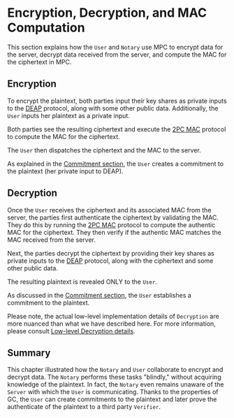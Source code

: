 # Encryption, Decryption, and MAC Computation

This section explains how the `User` and `Notary` use MPC to encrypt data for the server, decrypt data received from the server, and compute the MAC for the ciphertext in MPC.

## Encryption

To encrypt the plaintext, both parties input their key shares as private inputs to the [DEAP](/building_blocks/deap_deferred.md) protocol, along with some other public data. Additionally, the `User` inputs her plaintext as a private input.

Both parties see the resulting ciphertext and execute the [2PC MAC](/protocol/2pc/mac.md) protocol to compute the MAC for the ciphertext.

The `User` then dispatches the ciphertext and the MAC to the server.

As explained in the [Commitment section](/protocol/notarization/commitment2.md), the `User` creates a commitment to the plaintext (her private input to DEAP).

## Decryption

Once the `User` receives the ciphertext and its associated MAC from the server, the parties first authenticate the ciphertext by validating the MAC. They do this by running the [2PC MAC](/protocol/2pc/mac.md) protocol to compute the authentic MAC for the ciphertext. They then verify if the authentic MAC matches the MAC received from the server.

Next, the parties decrypt the ciphertext by providing their key shares as private inputs to the [DEAP](/building_blocks/deap_deferred.md) protocol, along with the ciphertext and some other public data.

The resulting plaintext is revealed ONLY to the `User`.

As discussed in the [Commitment section](/protocol/notarization/commitment2.md), the `User` establishes a commitment to the plaintext.

Please note, the actual low-level implementation details of `Decryption` are more nuanced than what we have described here. For more information, please consult [Low-level Decryption details](/protocol/notarization/encryption.md).

## Summary

This chapter illustrated how the `Notary` and `User` collaborate to encrypt and decrypt data. The `Notary` performs these tasks "blindly," without acquiring knowledge of the plaintext. In fact, the `Notary` even remains unaware of the `Server` with which the `User` is communicating. Thanks to the properties of GC, the `User` can create commitments to the plaintext and later prove the authenticate of the plaintext to a third party `Verifier`.
